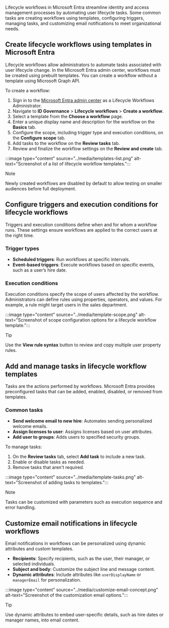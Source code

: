 Lifecycle workflows in Microsoft Entra streamline identity and access management processes by automating user lifecycle tasks. Some common tasks are creating workflows using templates, configuring triggers, managing tasks, and customizing email notifications to meet organizational needs.

## Create lifecycle workflows using templates in Microsoft Entra
Lifecycle workflows allow administrators to automate tasks associated with user lifecycle change. In the Microsoft Entra admin center, workflows must be created using prebuilt templates. You can create a workflow without a template using Microsoft Graph API.

To create a workflow:
1. Sign in to the [Microsoft Entra admin center](https://entra.microsoft.com) as a Lifecycle Workflows Administrator.
2. Navigate to **ID Governance** > **Lifecycle workflows** > **Create a workflow**.
3. Select a template from the **Choose a workflow** page.
4. Enter a unique display name and description for the workflow on the **Basics** tab.
5. Configure the scope, including trigger type and execution conditions, on the **Configure scope** tab.
6. Add tasks to the workflow on the **Review tasks** tab.
7. Review and finalize the workflow settings on the **Review and create** tab.

:::image type="content" source="../media/templates-list.png" alt-text="Screenshot of a list of lifecycle workflow templates.":::

> [!NOTE]
> Newly created workflows are disabled by default to allow testing on smaller audiences before full deployment.

## Configure triggers and execution conditions for lifecycle workflows
Triggers and execution conditions define when and for whom a workflow runs. These settings ensure workflows are applied to the correct users at the right time.

### Trigger types
- **Scheduled triggers**: Run workflows at specific intervals.
- **Event-based triggers**: Execute workflows based on specific events, such as a user’s hire date.

### Execution conditions
Execution conditions specify the scope of users affected by the workflow. Administrators can define rules using properties, operators, and values. For example, a rule might target users in the sales department.

:::image type="content" source="../media/template-scope.png" alt-text="Screenshot of scope configuration options for a lifecycle workflow template.":::

> [!TIP]
> Use the **View rule syntax** button to review and copy multiple user property rules.

## Add and manage tasks in lifecycle workflow templates
Tasks are the actions performed by workflows. Microsoft Entra provides preconfigured tasks that can be added, enabled, disabled, or removed from templates.

### Common tasks
- **Send welcome email to new hire**: Automates sending personalized welcome emails.
- **Assign licenses to user**: Assigns licenses based on user attributes.
- **Add user to groups**: Adds users to specified security groups.

To manage tasks:
1. On the **Review tasks** tab, select **Add task** to include a new task.
2. Enable or disable tasks as needed.
3. Remove tasks that aren't required.

:::image type="content" source="../media/template-tasks.png" alt-text="Screenshot of adding tasks to templates.":::

> [!NOTE]
> Tasks can be customized with parameters such as execution sequence and error handling.

## Customize email notifications in lifecycle workflows
Email notifications in workflows can be personalized using dynamic attributes and custom templates.
- **Recipients**: Specify recipients, such as the user, their manager, or selected individuals.
- **Subject and body**: Customize the subject line and message content.
- **Dynamic attributes**: Include attributes like `userDisplayName` or `managerEmail` for personalization.

:::image type="content" source="../media/customize-email-concept.png" alt-text="Screenshot of the customization email options.":::

> [!TIP]
> Use dynamic attributes to embed user-specific details, such as hire dates or manager names, into email content.
